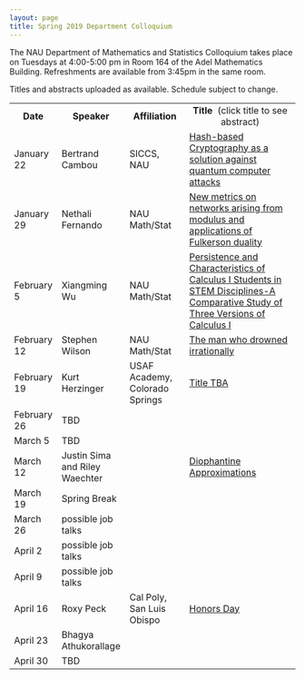 ```yaml
---
layout: page
title: Spring 2019 Department Colloquium
---
```


The NAU Department of Mathematics and Statistics Colloquium takes place on Tuesdays at 4:00-5:00 pm in Room 164 of the Adel Mathematics Building. Refreshments are available from 3:45pm in the same room.

Titles and abstracts uploaded as available.  Schedule subject to change.

<table width="100%" align="center">
<tbody>
<tr>
<td width="15%">
<center>
  <b>Date</b>
</center></td>

<td width="20%">
<center>
  <b>Speaker</b>
</center></td>

<td>
<center>
  <b>Affiliation</b>
</center></td>

<td>
<center>
  <b>Title&nbsp;</b> (click title to see abstract)
</center></td>
</tr>

<tr>
<td>January 22</td>
<td>Bertrand Cambou</td>
<td>SICCS, NAU</td>
<td><a href="{{ site.baseurl }}/colloquium_files/ColloquiumFlyer_190122.pdf">Hash-based Cryptography as a solution against quantum computer attacks</a></td>
</tr>

<tr>
<td>January 29</td>
<td>Nethali Fernando</td>
<td>NAU Math/Stat</td>
<td><a href="{{ site.baseurl }}/colloquium_files/ColloquiumFlyer_190129.pdf">New metrics on networks arising from modulus and applications of Fulkerson duality</a></td>
</tr>

<tr>
  <td>February 5</td>
<td>Xiangming Wu</td>
<td>NAU Math/Stat</td>
<td><a href="{{ site.baseurl }}/colloquium_files/ColloquiumFlyer_190205.pdf">Persistence and Characteristics of Calculus I Students in STEM Disciplines-A Comparative Study of Three Versions of Calculus I</a></td>
</tr>

<tr>
<td>February 12</td>
<td>Stephen Wilson</td>
<td>NAU Math/Stat</td>
<td><a href="{{ site.baseurl }}/colloquium_files/ColloquiumFlyer_190212.pdf">The man who drowned irrationally</a></td>
</tr>

<tr>
<td>February 19</td>
<td>Kurt Herzinger</td>
<td>USAF Academy, Colorado Springs</td>
<td><a href="{{ site.baseurl }}/colloquium_files/ColloquiumFlyer_190219.pdf">Title TBA</a></td>
</tr>

<tr>
<td>February 26</td>
<td>TBD</td>
<td></td>
<td><a href="{{ site.baseurl }}/colloquium_files/ColloquiumFlyer_190226.pdf">
</a></td>
</tr>

<tr>
<td>March 5</td>
<td>TBD</td>
<td></td>
<td><a href="{{ site.baseurl }}/colloquium_files/ColloquiumFlyer_190205.pdf">
</a></td>
</tr>

<tr>
<td>March 12</td>
<td>Justin Sima and Riley Waechter</td>
<td></td>
<td><a href="{{ site.baseurl }}/colloquium_files/ColloquiumFlyer_190312.pdf">Diophantine Approximations</a></td>
</tr>

<tr>
<td>March 19</td>
<td>Spring Break</td>
<td></td>
<td><a href="{{ site.baseurl }}/colloquium_files/ColloquiumFlyer_190319.pdf"></a></td>
</tr>

<tr>
<td>March 26</td>
<td>possible job talks</td>
<td></td>
<td><a href="{{ site.baseurl }}/colloquium_files/ColloquiumFlyer_190326.pdf">
</a></td>
</tr>

<tr>
<td>April 2</td>
<td>possible job talks</td>
<td></td>
<td><a href="{{ site.baseurl }}/colloquium_files/ColloquiumFlyer_190402.pdf">
</a></td>
</tr>

<tr>
<td>April 9</td>
<td>possible job talks</td>
<td></td>
<td><a href="{{ site.baseurl }}/colloquium_files/ColloquiumFlyer_190409.pdf">
</a></td>
</tr>

<tr>
<td>April 16</td>
<td>Roxy Peck</td>
<td>Cal Poly, San Luis Obispo</td>
<td><a href="{{ site.baseurl }}/colloquium_files/ColloquiumFlyer_190416.pdf">Honors Day
</a></td>
</tr>

<tr>
<td>April 23</td>
<td>Bhagya Athukorallage</td>
<td></td>
<td><a href="{{ site.baseurl }}/colloquium_files/ColloquiumFlyer_190423.pdf">
</a></td>
</tr>

<tr>
<td>April 30</td>
<td>TBD</td>
<td></td>
<td><a href="{{ site.baseurl }}/colloquium_files/ColloquiumFlyer_190430.pdf">
</a></td>
</tr>

</tbody>
</table>
